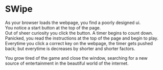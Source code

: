 <h1>SWipe</h1>

As your browser loads the webpage, you find a poorly designed ui.<br>
You notice a start button at the top of the page.<br>
Out of sheer curiosity you click the button. A timer begins to count down.<br>
Panicked, you read the instructions at the top of the page and begin to play.
Everytime you click a correct key on the webpage, the timer gets pushed back; but everytime is decreases by shorter and shorter factors.<br>

You grow tired of the game and close the window, searching for a new source of entertainment in the beautiful world of the internet.
